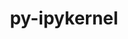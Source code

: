 ---
title: "py-ipykernel"
layout: cache
categories: [package, develop-2024-03-17]
meta: {"versions": ["6.23.1"], "compilers": ["gcc@=11.1.0", "gcc@=11.4.0", "gcc@=9.4.0", "oneapi@=2024.0.0"], "oss": ["ubuntu20.04", "ubuntu22.04"], "platforms": ["linux"], "targets": ["neoverse_v1", "neoverse_v2", "ppc64le", "x86_64_v3"], "stacks": ["data-vis-sdk", "e4s", "e4s-neoverse-v2", "e4s-neoverse_v1", "e4s-oneapi", "e4s-power", "root"], "num_specs": 18, "num_specs_by_stack": {"e4s-power": 3, "root": 18, "data-vis-sdk": 2, "e4s-neoverse_v1": 3, "e4s-neoverse-v2": 3, "e4s": 4, "e4s-oneapi": 3}}
spec_details: [{"hash": "q6rsrlp7ibzhx6e5wasinpzb263vn7o3", "compiler": "gcc@=9.4.0", "versions": ["6.23.1"], "os": "ubuntu20.04", "platform": "linux", "target": "ppc64le", "variants": ["build_system=python_pip"], "stacks": ["e4s-power", "root"], "size": "-", "tarball": "https://binaries.spack.io/releases/develop-2024-03-17/build_cache/linux-ubuntu20.04-ppc64le/gcc-9.4.0/py-ipykernel-6.23.1/linux-ubuntu20.04-ppc64le-gcc-9.4.0-py-ipykernel-6.23.1-q6rsrlp7ibzhx6e5wasinpzb263vn7o3.spack"}, {"hash": "5owjxbtscxqfmdr3qtkvasurl4m5zuow", "compiler": "gcc@=9.4.0", "versions": ["6.23.1"], "os": "ubuntu20.04", "platform": "linux", "target": "ppc64le", "variants": ["build_system=python_pip"], "stacks": ["e4s-power", "root"], "size": "-", "tarball": "https://binaries.spack.io/releases/develop-2024-03-17/build_cache/linux-ubuntu20.04-ppc64le/gcc-9.4.0/py-ipykernel-6.23.1/linux-ubuntu20.04-ppc64le-gcc-9.4.0-py-ipykernel-6.23.1-5owjxbtscxqfmdr3qtkvasurl4m5zuow.spack"}, {"hash": "3jdaebquko3jsapynxipykqil6lvxhrp", "compiler": "gcc@=9.4.0", "versions": ["6.23.1"], "os": "ubuntu20.04", "platform": "linux", "target": "ppc64le", "variants": ["build_system=python_pip"], "stacks": ["e4s-power", "root"], "size": "-", "tarball": "https://binaries.spack.io/releases/develop-2024-03-17/build_cache/linux-ubuntu20.04-ppc64le/gcc-9.4.0/py-ipykernel-6.23.1/linux-ubuntu20.04-ppc64le-gcc-9.4.0-py-ipykernel-6.23.1-3jdaebquko3jsapynxipykqil6lvxhrp.spack"}, {"hash": "tolg3aw2hxcrtz2x35tavobwuo2ms6or", "compiler": "gcc@=11.1.0", "versions": ["6.23.1"], "os": "ubuntu20.04", "platform": "linux", "target": "x86_64_v3", "variants": ["build_system=python_pip"], "stacks": ["data-vis-sdk", "root"], "size": "-", "tarball": "https://binaries.spack.io/releases/develop-2024-03-17/build_cache/linux-ubuntu20.04-x86_64_v3/gcc-11.1.0/py-ipykernel-6.23.1/linux-ubuntu20.04-x86_64_v3-gcc-11.1.0-py-ipykernel-6.23.1-tolg3aw2hxcrtz2x35tavobwuo2ms6or.spack"}, {"hash": "kgprs52m2uhiqa4pnfdrpmup74vapeqf", "compiler": "gcc@=11.1.0", "versions": ["6.23.1"], "os": "ubuntu20.04", "platform": "linux", "target": "x86_64_v3", "variants": ["build_system=python_pip"], "stacks": ["data-vis-sdk", "root"], "size": "-", "tarball": "https://binaries.spack.io/releases/develop-2024-03-17/build_cache/linux-ubuntu20.04-x86_64_v3/gcc-11.1.0/py-ipykernel-6.23.1/linux-ubuntu20.04-x86_64_v3-gcc-11.1.0-py-ipykernel-6.23.1-kgprs52m2uhiqa4pnfdrpmup74vapeqf.spack"}, {"hash": "t5eb374gxyced6tpuiz5o523w3zwgpea", "compiler": "gcc@=11.4.0", "versions": ["6.23.1"], "os": "ubuntu22.04", "platform": "linux", "target": "neoverse_v1", "variants": ["build_system=python_pip"], "stacks": ["root", "e4s-neoverse_v1"], "size": "-", "tarball": "https://binaries.spack.io/releases/develop-2024-03-17/build_cache/linux-ubuntu22.04-neoverse_v1/gcc-11.4.0/py-ipykernel-6.23.1/linux-ubuntu22.04-neoverse_v1-gcc-11.4.0-py-ipykernel-6.23.1-t5eb374gxyced6tpuiz5o523w3zwgpea.spack"}, {"hash": "bzv3wlytwqizglbprh3ab3wt7u4stdgy", "compiler": "gcc@=11.4.0", "versions": ["6.23.1"], "os": "ubuntu22.04", "platform": "linux", "target": "neoverse_v1", "variants": ["build_system=python_pip"], "stacks": ["root", "e4s-neoverse_v1"], "size": "-", "tarball": "https://binaries.spack.io/releases/develop-2024-03-17/build_cache/linux-ubuntu22.04-neoverse_v1/gcc-11.4.0/py-ipykernel-6.23.1/linux-ubuntu22.04-neoverse_v1-gcc-11.4.0-py-ipykernel-6.23.1-bzv3wlytwqizglbprh3ab3wt7u4stdgy.spack"}, {"hash": "wz7nbrekxoj6nyykxqrjime4j4qdb4oi", "compiler": "gcc@=11.4.0", "versions": ["6.23.1"], "os": "ubuntu22.04", "platform": "linux", "target": "neoverse_v1", "variants": ["build_system=python_pip"], "stacks": ["root", "e4s-neoverse_v1"], "size": "-", "tarball": "https://binaries.spack.io/releases/develop-2024-03-17/build_cache/linux-ubuntu22.04-neoverse_v1/gcc-11.4.0/py-ipykernel-6.23.1/linux-ubuntu22.04-neoverse_v1-gcc-11.4.0-py-ipykernel-6.23.1-wz7nbrekxoj6nyykxqrjime4j4qdb4oi.spack"}, {"hash": "sqv7ueiot5okirudwpsjeqtca5lqgn36", "compiler": "gcc@=11.4.0", "versions": ["6.23.1"], "os": "ubuntu22.04", "platform": "linux", "target": "neoverse_v2", "variants": ["build_system=python_pip"], "stacks": ["e4s-neoverse-v2", "root"], "size": "-", "tarball": "https://binaries.spack.io/releases/develop-2024-03-17/build_cache/linux-ubuntu22.04-neoverse_v2/gcc-11.4.0/py-ipykernel-6.23.1/linux-ubuntu22.04-neoverse_v2-gcc-11.4.0-py-ipykernel-6.23.1-sqv7ueiot5okirudwpsjeqtca5lqgn36.spack"}, {"hash": "z5n6cwsi42xmnbuenrahh77lnypt44t7", "compiler": "gcc@=11.4.0", "versions": ["6.23.1"], "os": "ubuntu22.04", "platform": "linux", "target": "neoverse_v2", "variants": ["build_system=python_pip"], "stacks": ["e4s-neoverse-v2", "root"], "size": "-", "tarball": "https://binaries.spack.io/releases/develop-2024-03-17/build_cache/linux-ubuntu22.04-neoverse_v2/gcc-11.4.0/py-ipykernel-6.23.1/linux-ubuntu22.04-neoverse_v2-gcc-11.4.0-py-ipykernel-6.23.1-z5n6cwsi42xmnbuenrahh77lnypt44t7.spack"}, {"hash": "bhq4dsx5h7bodhpyomgycynzjatrqmvj", "compiler": "gcc@=11.4.0", "versions": ["6.23.1"], "os": "ubuntu22.04", "platform": "linux", "target": "neoverse_v2", "variants": ["build_system=python_pip"], "stacks": ["e4s-neoverse-v2", "root"], "size": "-", "tarball": "https://binaries.spack.io/releases/develop-2024-03-17/build_cache/linux-ubuntu22.04-neoverse_v2/gcc-11.4.0/py-ipykernel-6.23.1/linux-ubuntu22.04-neoverse_v2-gcc-11.4.0-py-ipykernel-6.23.1-bhq4dsx5h7bodhpyomgycynzjatrqmvj.spack"}, {"hash": "7gtncvpwq5rtlqmd2m7ovt3vpnh36gnp", "compiler": "gcc@=11.4.0", "versions": ["6.23.1"], "os": "ubuntu22.04", "platform": "linux", "target": "x86_64_v3", "variants": ["build_system=python_pip"], "stacks": ["e4s", "root"], "size": "-", "tarball": "https://binaries.spack.io/releases/develop-2024-03-17/build_cache/linux-ubuntu22.04-x86_64_v3/gcc-11.4.0/py-ipykernel-6.23.1/linux-ubuntu22.04-x86_64_v3-gcc-11.4.0-py-ipykernel-6.23.1-7gtncvpwq5rtlqmd2m7ovt3vpnh36gnp.spack"}, {"hash": "aakxespmlcqepgav45inl75fj6pbu2bl", "compiler": "gcc@=11.4.0", "versions": ["6.23.1"], "os": "ubuntu22.04", "platform": "linux", "target": "x86_64_v3", "variants": ["build_system=python_pip"], "stacks": ["e4s", "root"], "size": "-", "tarball": "https://binaries.spack.io/releases/develop-2024-03-17/build_cache/linux-ubuntu22.04-x86_64_v3/gcc-11.4.0/py-ipykernel-6.23.1/linux-ubuntu22.04-x86_64_v3-gcc-11.4.0-py-ipykernel-6.23.1-aakxespmlcqepgav45inl75fj6pbu2bl.spack"}, {"hash": "g2ju3mglxtjqqynhqkotay77hq7k2ngh", "compiler": "gcc@=11.4.0", "versions": ["6.23.1"], "os": "ubuntu22.04", "platform": "linux", "target": "x86_64_v3", "variants": ["build_system=python_pip"], "stacks": ["e4s", "root"], "size": "-", "tarball": "https://binaries.spack.io/releases/develop-2024-03-17/build_cache/linux-ubuntu22.04-x86_64_v3/gcc-11.4.0/py-ipykernel-6.23.1/linux-ubuntu22.04-x86_64_v3-gcc-11.4.0-py-ipykernel-6.23.1-g2ju3mglxtjqqynhqkotay77hq7k2ngh.spack"}, {"hash": "kiotdstxu7rqgbkxjl6zoyf63dxfepy6", "compiler": "gcc@=11.4.0", "versions": ["6.23.1"], "os": "ubuntu22.04", "platform": "linux", "target": "x86_64_v3", "variants": ["build_system=python_pip"], "stacks": ["e4s", "root"], "size": "-", "tarball": "https://binaries.spack.io/releases/develop-2024-03-17/build_cache/linux-ubuntu22.04-x86_64_v3/gcc-11.4.0/py-ipykernel-6.23.1/linux-ubuntu22.04-x86_64_v3-gcc-11.4.0-py-ipykernel-6.23.1-kiotdstxu7rqgbkxjl6zoyf63dxfepy6.spack"}, {"hash": "uxz22u2caqxyqojq2uykxye65dfjozwh", "compiler": "oneapi@=2024.0.0", "versions": ["6.23.1"], "os": "ubuntu22.04", "platform": "linux", "target": "x86_64_v3", "variants": ["build_system=python_pip"], "stacks": ["e4s-oneapi", "root"], "size": "-", "tarball": "https://binaries.spack.io/releases/develop-2024-03-17/build_cache/linux-ubuntu22.04-x86_64_v3/oneapi-2024.0.0/py-ipykernel-6.23.1/linux-ubuntu22.04-x86_64_v3-oneapi-2024.0.0-py-ipykernel-6.23.1-uxz22u2caqxyqojq2uykxye65dfjozwh.spack"}, {"hash": "vbzctv7qgeqb7ijbswakep3jexmpkhbr", "compiler": "oneapi@=2024.0.0", "versions": ["6.23.1"], "os": "ubuntu22.04", "platform": "linux", "target": "x86_64_v3", "variants": ["build_system=python_pip"], "stacks": ["e4s-oneapi", "root"], "size": "-", "tarball": "https://binaries.spack.io/releases/develop-2024-03-17/build_cache/linux-ubuntu22.04-x86_64_v3/oneapi-2024.0.0/py-ipykernel-6.23.1/linux-ubuntu22.04-x86_64_v3-oneapi-2024.0.0-py-ipykernel-6.23.1-vbzctv7qgeqb7ijbswakep3jexmpkhbr.spack"}, {"hash": "35rp6tulcexn4vp6wbzapqfd4jeuegaa", "compiler": "oneapi@=2024.0.0", "versions": ["6.23.1"], "os": "ubuntu22.04", "platform": "linux", "target": "x86_64_v3", "variants": ["build_system=python_pip"], "stacks": ["e4s-oneapi", "root"], "size": "-", "tarball": "https://binaries.spack.io/releases/develop-2024-03-17/build_cache/linux-ubuntu22.04-x86_64_v3/oneapi-2024.0.0/py-ipykernel-6.23.1/linux-ubuntu22.04-x86_64_v3-oneapi-2024.0.0-py-ipykernel-6.23.1-35rp6tulcexn4vp6wbzapqfd4jeuegaa.spack"}]
---